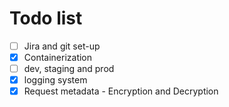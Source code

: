 # Todo list

- [ ] Jira and git set-up
- [x] Containerization
- [ ] dev, staging and prod
- [x] logging system
- [x] Request metadata - Encryption and Decryption
